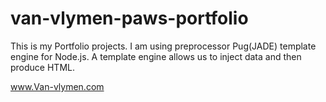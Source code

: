 # van-vlymen-paws-portfolio

This is my Portfolio projects. I am using preprocessor Pug(JADE) template engine for Node.js. A template engine allows us to inject data and then produce HTML.

www.Van-vlymen.com 
